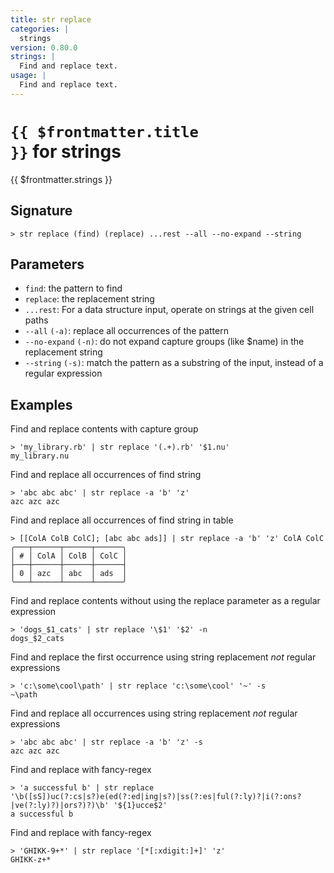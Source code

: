 ```yaml
---
title: str replace
categories: |
  strings
version: 0.80.0
strings: |
  Find and replace text.
usage: |
  Find and replace text.
---
```


# <code>{{ $frontmatter.title }}</code> for strings

<div class='command-title'>{{ $frontmatter.strings }}</div>

## Signature

```> str replace (find) (replace) ...rest --all --no-expand --string```

## Parameters

 -  `find`: the pattern to find
 -  `replace`: the replacement string
 -  `...rest`: For a data structure input, operate on strings at the given cell paths
 -  `--all` `(-a)`: replace all occurrences of the pattern
 -  `--no-expand` `(-n)`: do not expand capture groups (like $name) in the replacement string
 -  `--string` `(-s)`: match the pattern as a substring of the input, instead of a regular expression

## Examples

Find and replace contents with capture group
```shell
> 'my_library.rb' | str replace '(.+).rb' '$1.nu'
my_library.nu
```

Find and replace all occurrences of find string
```shell
> 'abc abc abc' | str replace -a 'b' 'z'
azc azc azc
```

Find and replace all occurrences of find string in table
```shell
> [[ColA ColB ColC]; [abc abc ads]] | str replace -a 'b' 'z' ColA ColC
╭───┬──────┬──────┬──────╮
│ # │ ColA │ ColB │ ColC │
├───┼──────┼──────┼──────┤
│ 0 │ azc  │ abc  │ ads  │
╰───┴──────┴──────┴──────╯

```

Find and replace contents without using the replace parameter as a regular expression
```shell
> 'dogs_$1_cats' | str replace '\$1' '$2' -n
dogs_$2_cats
```

Find and replace the first occurrence using string replacement *not* regular expressions
```shell
> 'c:\some\cool\path' | str replace 'c:\some\cool' '~' -s
~\path
```

Find and replace all occurrences using string replacement *not* regular expressions
```shell
> 'abc abc abc' | str replace -a 'b' 'z' -s
azc azc azc
```

Find and replace with fancy-regex
```shell
> 'a successful b' | str replace '\b([sS])uc(?:cs|s?)e(ed(?:ed|ing|s?)|ss(?:es|ful(?:ly)?|i(?:ons?|ve(?:ly)?)|ors?)?)\b' '${1}ucce$2'
a successful b
```

Find and replace with fancy-regex
```shell
> 'GHIKK-9+*' | str replace '[*[:xdigit:]+]' 'z'
GHIKK-z+*
```
